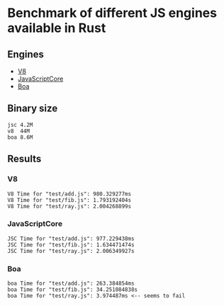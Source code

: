 # Benchmark of different JS engines available in Rust


## Engines

- [V8](https://v8.dev/)
- [JavaScriptCore](https://developer.apple.com/documentation/javascriptcore)
- [Boa](https://boajs.dev/)



## Binary size

```
jsc 4.2M
v8  44M
boa 8.6M
```


## Results

### V8

```
V8 Time for "test/add.js": 980.329277ms
V8 Time for "test/fib.js": 1.793192404s
V8 Time for "test/ray.js": 2.004268899s
```

### JavaScriptCore

```
JSC Time for "test/add.js": 977.229438ms
JSC Time for "test/fib.js": 1.634471474s
JSC Time for "test/ray.js": 2.006349927s
```

### Boa

```
boa Time for "test/add.js": 263.384854ms
boa Time for "test/fib.js": 34.251084838s
boa Time for "test/ray.js": 3.974487ms <-- seems to fail
```
